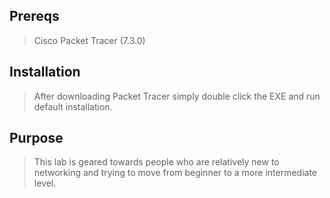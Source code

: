 ## Prereqs
> Cisco Packet Tracer (7.3.0)

## Installation
> After downloading Packet Tracer simply double
> click the EXE and run default installation.

## Purpose
> This lab is geared towards people who are relatively
> new to networking and trying to move from beginner
> to a more intermediate level.
